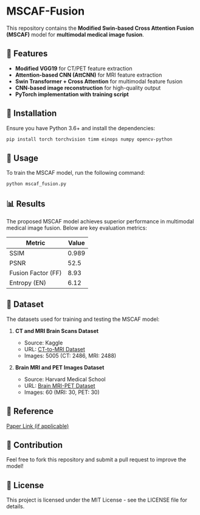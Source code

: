 # MSCAF-Fusion

This repository contains the **Modified Swin-based Cross Attention Fusion (MSCAF)** model for **multimodal medical image fusion**.

## 📜 Features
- **Modified VGG19** for CT/PET feature extraction
- **Attention-based CNN (AttCNN)** for MRI feature extraction
- **Swin Transformer + Cross Attention** for multimodal feature fusion
- **CNN-based image reconstruction** for high-quality output
- **PyTorch implementation with training script**

## 🚀 Installation
Ensure you have Python 3.6+ and install the dependencies:

```bash
pip install torch torchvision timm einops numpy opencv-python
```

## 📌 Usage
To train the MSCAF model, run the following command:

```bash
python mscaf_fusion.py
```

## 📊 Results
The proposed MSCAF model achieves superior performance in multimodal medical image fusion. Below are key evaluation metrics:

| Metric | Value |
|--------|-------|
| SSIM   | 0.989 |
| PSNR   | 52.5  |
| Fusion Factor (FF) | 8.93 |
| Entropy (EN) | 6.12 |

## 📂 Dataset
The datasets used for training and testing the MSCAF model:

1. **CT and MRI Brain Scans Dataset**  
   - Source: Kaggle  
   - URL: [CT-to-MRI Dataset](https://www.kaggle.com/datasets/darren2020/ct-to-mri-cgan)  
   - Images: 5005 (CT: 2486, MRI: 2488)  

2. **Brain MRI and PET Images Dataset**  
   - Source: Harvard Medical School  
   - URL: [Brain MRI-PET Dataset](https://www.med.harvard.edu/AANLIB/home.html)  
   - Images: 60 (MRI: 30, PET: 30)  

## 🔗 Reference
[Paper Link (if applicable)](https://yourpaperlink.com)

## 🤝 Contribution
Feel free to fork this repository and submit a pull request to improve the model!

## 📜 License
This project is licensed under the MIT License - see the LICENSE file for details.
